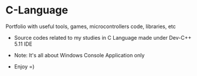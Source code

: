 # C-Language 
Portfolio with useful tools, games, microcontrollers code, libraries, etc

- Source codes related to my studies in C Language made under Dev-C++ 5.11 IDE

- Note: It's all about Windows Console Application only

- Enjoy =)
